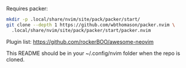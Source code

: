 Requires packer:
```bash
mkdir -p .local/share/nvim/site/pack/packer/start/
git clone --depth 1 https://github.com/wbthomason/packer.nvim \
  .local/share/nvim/site/pack/packer/start/packer.nvim
```

Plugin list: https://github.com/rockerBOO/awesome-neovim

This README should be in your ~/.config/nvim folder when the repo is cloned.
